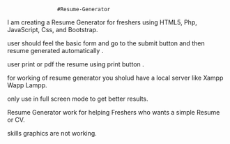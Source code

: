                     #Resume-Generator

I am creating a Resume Generator for freshers using HTML5, Php, JavaScript, Css, and Bootstrap. 

user should feel the basic form and go to the submit button and then resume generated automatically . 

user print or pdf the resume using print button .

for working of resume generator you sholud have a local server like Xampp Wapp Lampp.

only use in full screen mode to get better results.

Resume Generator work for helping Freshers who wants a simple Resume or CV.

skills graphics are not working.
